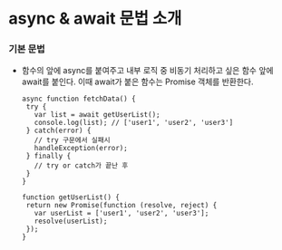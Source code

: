 # async & await 문법 소개

### 기본 문법
 - 함수의 앞에 async를 붙여주고 내부 로직 중 비동기 처리하고 싶은 함수 앞에 await를 붙인다. 이때 await가 붙은 함수는 Promise 객체를 반환한다.
 
       async function fetchData() {
        try {
          var list = await getUserList();
          console.log(list); // ['user1', 'user2', 'user3']
        } catch(error) {
          // try 구문에서 실패시
          handleException(error);
        } finally {
          // try or catch가 끝난 후
        }
       }
       
       function getUserList() {
        return new Promise(function (resolve, reject) {
          var userList = ['user1', 'user2', 'user3'];
          resolve(userList);
        });
       }
